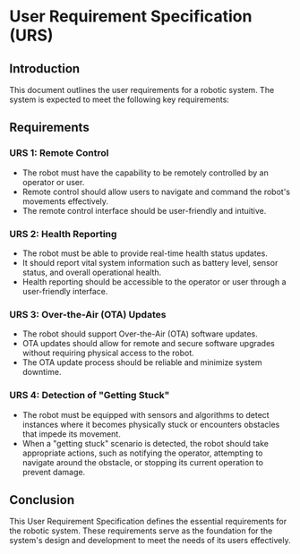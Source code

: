 # User Requirement Specification (URS)

## Introduction

This document outlines the user requirements for a robotic system. The system is expected to meet the following key requirements:

## Requirements

### URS 1: Remote Control

- The robot must have the capability to be remotely controlled by an operator or user.
- Remote control should allow users to navigate and command the robot's movements effectively.
- The remote control interface should be user-friendly and intuitive.

### URS 2: Health Reporting

- The robot must be able to provide real-time health status updates.
- It should report vital system information such as battery level, sensor status, and overall operational health.
- Health reporting should be accessible to the operator or user through a user-friendly interface.

### URS 3: Over-the-Air (OTA) Updates

- The robot should support Over-the-Air (OTA) software updates.
- OTA updates should allow for remote and secure software upgrades without requiring physical access to the robot.
- The OTA update process should be reliable and minimize system downtime.

### URS 4: Detection of "Getting Stuck"

- The robot must be equipped with sensors and algorithms to detect instances where it becomes physically stuck or encounters obstacles that impede its movement.
- When a "getting stuck" scenario is detected, the robot should take appropriate actions, such as notifying the operator, attempting to navigate around the obstacle, or stopping its current operation to prevent damage.

## Conclusion

This User Requirement Specification defines the essential requirements for the robotic system. These requirements serve as the foundation for the system's design and development to meet the needs of its users effectively.

